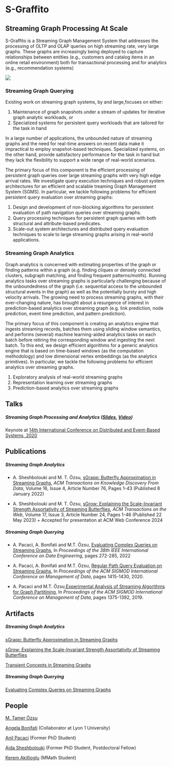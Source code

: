 # S-Graffito
## Streaming Graph Processing At Scale

S-Graffito is a Streaming Graph Management System that addresses the processing of OLTP and OLAP queries on high streaming rate, very large graphs. These graphs are increasingly being deployed to capture relationships between entities (e.g., customers and catalog items in an online retail environment) both for transactional processing and for analytics (e.g., recommendation systems)

<img src="images/s-graffito-architecture.png?raw=true"/>

### Streaming Graph Querying

Existing work on streaming graph systems, by and large,focuses on either:
 1. Maintenance of graph snapshots under a stream of updates for iterative graph analytic workloads, or
 2. Specialized systems for persistent query workloads that are tailored for the task in hand
 
In a large number of applications, the unbounded nature of streaming graphs and the need for real-time answers on recent data make it impractical to employ snapshot-based techniques.
Specialized systems, on the other hand, provide satisfactory performance for the task in hand but they lack the flexibility to support a wide range of real-world scenarios.

The primary focus of this component is the efficient processing of persistent graph queries over large streaming graphs with very high edge arrival rates.
We investigate query execution techniques and robust system architectures for an efficient and scalable treaming Graph Management System (SGMS).
In particular, we tackle following problems for efficient persistent query evaluation over streaming graphs:
 1. Design and development of non-blocking algorithms for persistent evaluation of path navigation queries over streaming graphs.
 2. Query processing techniques for persistent graph queries with both structural and attribute-based predicates.
 3. Scale-out system architectures and distributed query evaluation techniques to scale to large streaming graphs arising in real-world applications.

### Streaming Graph Analytics

 Graph analytics is concerned with estimating properties of the graph or finding patterns within a graph (e.g. finding cliques or densely connected clusters, subgraph matching, and finding frequent patterns/motifs). Running analytics tasks over streaming graphs is particularly challenging because of the unboundedness of the graph (i.e. sequential access to the unbounded structural events in the graph) as well as the potentially bursty and high velocity arrivals. The growing need to process streaming graphs, with their ever-changing nature, has brought about a resurgence of interest in prediction-based analytics over streaming graph (e.g. link prediction, node prediction, event time prediction, and pattern prediction).

The primary focus of this component is creating an analytics engine that ingests streaming records,  batches them using sliding window semantics,  and performs (several) machine learning-aided analytics tasks on each batch before retiring the corresponding window and ingesting the next batch.  To this end, we design efficient algorithms for a generic analytics engine that is based on time-based windows (as the computation methodology) and low dimensional vertex embeddings (as the analytics primitives). In particular, we tackle the following problems for efficient analytics over streaming graphs.

1. Exploratory analysis of real-world streaming graphs
2. Representation learning over streaming graphs
3. Prediction-based analytics over streaming graphs

## Talks

##### Streaming Graph Processing and Analytics ([Slides](files/streaming_graph_debs_keynote.pdf?raw=true), [Video](https://acm-org.zoom.us/rec/play/vscpde2r-Gk3TNWVtASDBPN7W461LqysgSgf__ZfyxywBSJQM1GhYrITa-O09rqfGKnBoXqR08hHShef)) 
Keynote at [14th International Conference on Distributed and Event-Based Systems, 2020](https://2020.debs.org/)

## Publications

##### Streaming Graph Analytics
* A. Sheshbolouki and M. T. Özsu, [sGrapp: Butterfly Approximation in Streaming Graphs](https://dl.acm.org/doi/10.1145/3495011), _ACM Transactions on Knowledge Discovery From Data_, Volume 16, Issue 4, Article Number 76, Pages 1-43 (Published 8 January 2022)

* A. Sheshbolouki and M. T. Özsu, [sGrow: Explaining the Scale-Invariant Strength Assortativity of Streaming Butterflies]([https://arxiv.org/abs/2111.12217](https://dl.acm.org/doi/full/10.1145/3572408)), _ACM Transactions on the Web_, Volume 17, Issue 3, Article Number 24, Pages 1-46 (Published 22 May 2023) + Accepted for presentation at ACM Web Conference 2024

##### Streaming Graph Querying
* A. Pacaci, A. Bonifati and M.T. Özsu, [Evaluating Complex Queries on Streaming Graphs](https://arxiv.org/abs/2101.12305), In _Proceedings of the 38th IEEE  International Conference on Data Engineering_,  pages 272-285, 2022 

* A. Pacaci, A. Bonifati and M.T. Özsu, [Regular Path Query Evaluation on Streaming Graphs](https://arxiv.org/abs/2004.02012), In _Proceedings of the ACM SIGMOD International Conference on Management of Data_, pages 1415-1430, 2020.

* A. Pacaci and M.T. Özsu,[Experimental Analysis of Streaming Algorithms for Graph Partitining](https://dl.acm.org/authorize?N697045), In _Proceedings of the  ACM SIGMOD International Conference on Management of Data_, pages 1375-1392, 2019.

## Artifacts

##### Streaming Graph Analytics
[sGrapp: Butterfly Approximation in Streaming Graphs]()

[sGrow: Explaining the Scale-Invariant Strength Assortativity of Streaming Butterflies](https://vault.cs.uwaterloo.ca/s/sz65CocnkRQNccj?path=%2F)

[Transient Concepts in Streaming Graphs](https://github.com/dsg-uwaterloo/s-graffito/blob/master/conceptDrift.zip)

##### Streaming Graph Querying 
[Evaluating Complex Queries on Streaming Graphs](https://github.com/dsg-uwaterloo/s-graffito/tree/master/query-processor)

## People

[M. Tamer Özsu](https://cs.uwaterloo.ca/~tozsu/)

[Angela Bonifati](https://perso.liris.cnrs.fr/angela.bonifati/) (Collaborator at Lyon 1 University)

[Anil Pacaci](https://cs.uwaterloo.ca/~apacaci/) (Former PhD Student)

[Aida Sheshbolouki](https://www.aidasheshbolouki.net/) (Former PhD Student, Postdoctoral Fellow)

[Kerem Akillioglu](https://keremakillioglu.github.io) (MMath Student)
